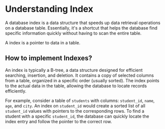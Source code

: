 # Understanding Index

A database index is a data structure that speeds up data retrieval operations on a database table. Essentially, it's a shortcut that helps the database find specific information quickly without having to scan the entire table.

A index is a pointer to data in a table.

## How to implement Indexes?

An index is typically a B-tree, a data structure designed for efficient searching, insertion, and deletion. It contains a copy of selected columns from a table, organized in a specific order (usually sorted). The index points to the actual data in the table, allowing the database to locate records efficiently.

For example, consider a table of `students` with columns: `student_id`, `name`, `age`, and `city`. An index on `student_id` would create a sorted list of all `student_id` values with pointers to the corresponding rows. To find a student with a specific `student_id`, the database can quickly locate the index entry and follow the pointer to the correct row.
